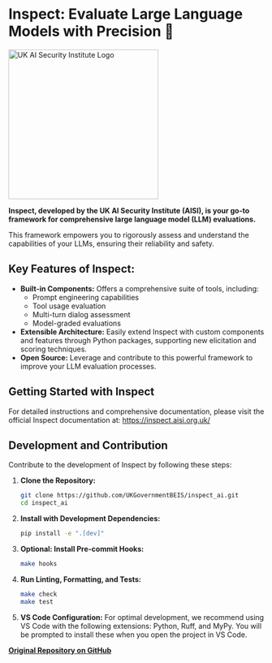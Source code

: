 # Inspect: Evaluate Large Language Models with Precision 🤖

[<img width="295" src="https://inspect.aisi.org.uk/images/aisi-logo.svg" alt="UK AI Security Institute Logo" />](https://aisi.gov.uk/)

**Inspect, developed by the UK AI Security Institute (AISI), is your go-to framework for comprehensive large language model (LLM) evaluations.**

This framework empowers you to rigorously assess and understand the capabilities of your LLMs, ensuring their reliability and safety.

## Key Features of Inspect:

*   **Built-in Components:** Offers a comprehensive suite of tools, including:
    *   Prompt engineering capabilities
    *   Tool usage evaluation
    *   Multi-turn dialog assessment
    *   Model-graded evaluations
*   **Extensible Architecture:** Easily extend Inspect with custom components and features through Python packages, supporting new elicitation and scoring techniques.
*   **Open Source:** Leverage and contribute to this powerful framework to improve your LLM evaluation processes.

## Getting Started with Inspect

For detailed instructions and comprehensive documentation, please visit the official Inspect documentation at:  <https://inspect.aisi.org.uk/>

## Development and Contribution

Contribute to the development of Inspect by following these steps:

1.  **Clone the Repository:**

    ```bash
    git clone https://github.com/UKGovernmentBEIS/inspect_ai.git
    cd inspect_ai
    ```

2.  **Install with Development Dependencies:**

    ```bash
    pip install -e ".[dev]"
    ```

3.  **Optional: Install Pre-commit Hooks:**

    ```bash
    make hooks
    ```

4.  **Run Linting, Formatting, and Tests:**

    ```bash
    make check
    make test
    ```

5.  **VS Code Configuration:**  For optimal development, we recommend using VS Code with the following extensions: Python, Ruff, and MyPy.  You will be prompted to install these when you open the project in VS Code.

[**Original Repository on GitHub**](https://github.com/UKGovernmentBEIS/inspect_ai)